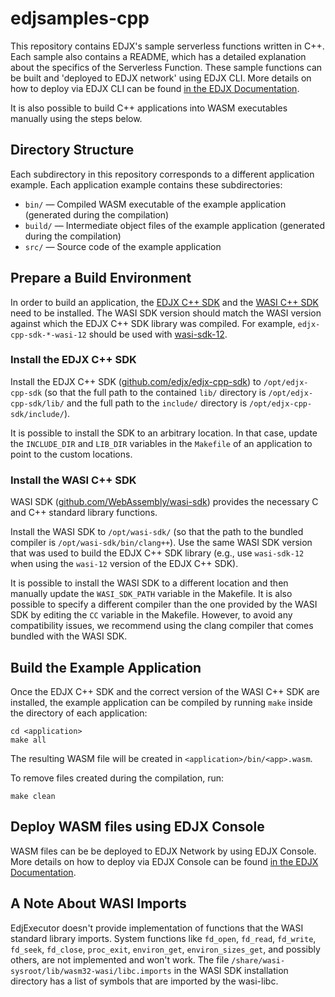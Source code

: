 <!--
title: .'EDJX Serverless C++ Samples'
description: 'Different detailed serverless example functions in C++ to get started with Serverless@EDJX'
platform: EDJX
language: C++
-->

# edjsamples-cpp

This repository contains EDJX's sample serverless functions written in C++.
Each sample also contains a README, which has a detailed explanation about
the specifics of the Serverless Function. These sample functions can be
built and 'deployed to EDJX network' using EDJX CLI. More details on how to deploy via
EDJX CLI can be found [in the EDJX Documentation](https://docs.edjx.io/docs/latest/how_tos/cli_build_wasm_file.html).


It is also possible to build C++ applications into WASM executables manually
using the steps below.

## Directory Structure

Each subdirectory in this repository corresponds to a different application
example. Each application example contains these subdirectories:

- `bin/` &mdash; Compiled WASM executable of the example application
(generated during the compilation)
- `build/` &mdash; Intermediate object files of the example application
(generated during the compilation)
- `src/` &mdash; Source code of the example application

## Prepare a Build Environment

In order to build an application, the [EDJX C++ SDK](https://github.com/edjx/edjx-cpp-sdk)
and the [WASI C++ SDK](https://github.com/WebAssembly/wasi-sdk) need to be
installed. The WASI SDK version should match the WASI version against which
the EDJX C++ SDK library was compiled. For example, `edjx-cpp-sdk-*-wasi-12`
should be used with [wasi-sdk-12](https://github.com/WebAssembly/wasi-sdk/releases/tag/wasi-sdk-12).

### Install the EDJX C++ SDK

Install the EDJX C++ SDK ([github.com/edjx/edjx-cpp-sdk](https://github.com/edjx/edjx-cpp-sdk))
to `/opt/edjx-cpp-sdk` (so that the full path to the contained `lib/`
directory is `/opt/edjx-cpp-sdk/lib/` and the full path to the `include/`
directory is `/opt/edjx-cpp-sdk/include/`).

It is possible to install the SDK to an arbitrary location. In that case,
update the `INCLUDE_DIR` and `LIB_DIR` variables in the `Makefile` of an
application to point to the custom locations.

### Install the WASI C++ SDK

WASI SDK ([github.com/WebAssembly/wasi-sdk](https://github.com/WebAssembly/wasi-sdk))
provides the necessary C and C++ standard library functions.

Install the WASI SDK to `/opt/wasi-sdk/` (so that the path to the bundled
compiler is `/opt/wasi-sdk/bin/clang++`). Use the same WASI
SDK version that was used to build the EDJX C++ SDK library (e.g., use
`wasi-sdk-12` when using the `wasi-12` version of the EDJX C++ SDK).

It is possible to install the WASI SDK to
a different location and then manually update the `WASI_SDK_PATH` variable in
the Makefile. It is also possible to specify a different compiler than
the one provided by the WASI SDK by editing the `CC` variable in the Makefile.
However, to avoid any compatibility issues, we recommend using the clang
compiler that comes bundled with the WASI SDK.

## Build the Example Application

Once the EDJX C++ SDK and the correct version of the WASI C++ SDK are installed,
the example application can be compiled by running `make` inside the directory
of each application:

    cd <application>
    make all

The resulting WASM file will be created in `<application>/bin/<app>.wasm`.

To remove files created during the compilation, run:

    make clean

## Deploy WASM files using EDJX Console

WASM files can be be deployed to EDJX Network by using EDJX Console. More details on how to deploy via EDJX Console can be found [in the EDJX Documentation](https://docs.edjx.io/docs/latest/serverless/console_function_create.html). 

## A Note About WASI Imports

EdjExecutor doesn't provide implementation of functions that the
WASI standard library imports. System functions like `fd_open`, `fd_read`,
`fd_write`, `fd_seek`, `fd_close`, `proc_exit`, `environ_get`,
`environ_sizes_get`, and possibly others, are not implemented and won't work.
The file `/share/wasi-sysroot/lib/wasm32-wasi/libc.imports` in the WASI SDK
installation directory has a list of symbols that are imported by the wasi-libc.
